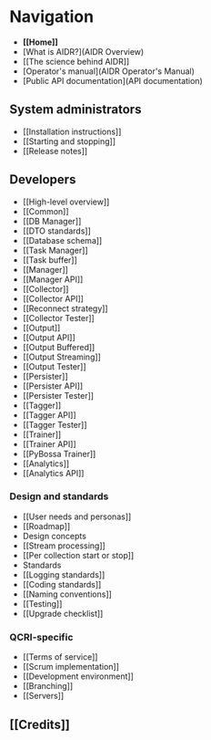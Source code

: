 # Navigation

* **[[Home]]**
* [What is AIDR?](AIDR Overview)
* [[The science behind AIDR]]
* [Operator's manual](AIDR Operator's Manual)
* [Public API documentation](API documentation)


## System administrators

* [[Installation instructions]]
* [[Starting and stopping]]
* [[Release notes]]

## Developers

* [[High-level overview]]
* [[Common]]
* [[DB Manager]]
 * [[DTO standards]]
 * [[Database schema]]
* [[Task Manager]]
 * [[Task buffer]]
* [[Manager]]
 * [[Manager API]]
* [[Collector]]
 * [[Collector API]]
 * [[Reconnect strategy]]
 * [[Collector Tester]]
* [[Output]]
 * [[Output API]]
 * [[Output Buffered]]
 * [[Output Streaming]]
 * [[Output Tester]]
* [[Persister]]
 * [[Persister API]]
 * [[Persister Tester]]
* [[Tagger]]
 * [[Tagger API]]
 * [[Tagger Tester]]
* [[Trainer]]
 * [[Trainer API]]
 * [[PyBossa Trainer]]
* [[Analytics]]
 * [[Analytics API]]

### Design and standards

* [[User needs and personas]]
* [[Roadmap]]
* Design concepts
 * [[Stream processing]]
 * [[Per collection start or stop]]
* Standards
 * [[Logging standards]]
 * [[Coding standards]]
 * [[Naming conventions]]
* [[Testing]]
* [[Upgrade checklist]]

### QCRI-specific

* [[Terms of service]]
* [[Scrum implementation]]
* [[Development environment]]
* [[Branching]]
* [[Servers]]

## [[Credits]]